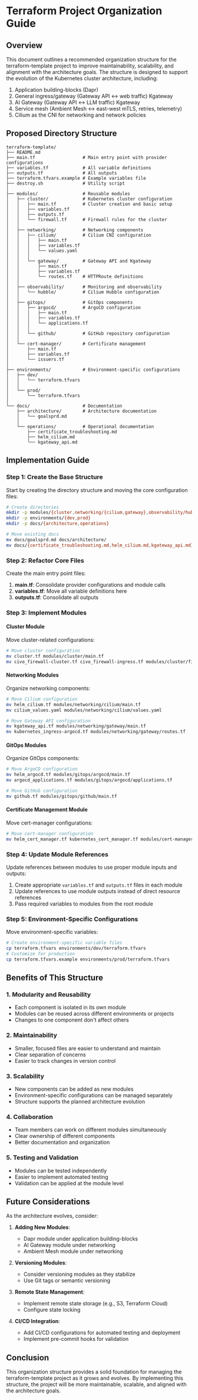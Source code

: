 # Terraform Project Organization Guide

## Overview

This document outlines a recommended organization structure for the terraform-template project to improve maintainability, scalability, and alignment with the architecture goals. The structure is designed to support the evolution of the Kubernetes cluster architecture, including:

1. Application building-blocks (Dapr)
2. General ingress/gateway (Gateway API ↔ web traffic) Kgateway
3. AI Gateway (Gateway API ↔ LLM traffic) Kgateway
4. Service mesh (Ambient Mesh ↔ east-west mTLS, retries, telemetry)
5. Cilium as the CNI for networking and network policies

## Proposed Directory Structure

```
terraform-template/
├── README.md
├── main.tf                  # Main entry point with provider configurations
├── variables.tf             # All variable definitions
├── outputs.tf               # All outputs
├── terraform.tfvars.example # Example variables file
├── destroy.sh               # Utility script
│
├── modules/                 # Reusable modules
│   ├── cluster/             # Kubernetes cluster configuration
│   │   ├── main.tf          # Cluster creation and basic setup
│   │   ├── variables.tf
│   │   ├── outputs.tf
│   │   └── firewall.tf      # Firewall rules for the cluster
│   │
│   ├── networking/          # Networking components
│   │   ├── cilium/          # Cilium CNI configuration
│   │   │   ├── main.tf
│   │   │   ├── variables.tf
│   │   │   └── values.yaml
│   │   │
│   │   └── gateway/         # Gateway API and Kgateway
│   │       ├── main.tf
│   │       ├── variables.tf
│   │       └── routes.tf    # HTTPRoute definitions
│   │
│   ├── observability/       # Monitoring and observability
│   │   └── hubble/          # Cilium Hubble configuration
│   │
│   ├── gitops/              # GitOps components
│   │   ├── argocd/          # ArgoCD configuration
│   │   │   ├── main.tf
│   │   │   ├── variables.tf
│   │   │   └── applications.tf
│   │   │
│   │   └── github/          # GitHub repository configuration
│   │
│   └── cert-manager/        # Certificate management
│       ├── main.tf
│       ├── variables.tf
│       └── issuers.tf
│
├── environments/            # Environment-specific configurations
│   ├── dev/
│   │   └── terraform.tfvars
│   │
│   └── prod/
│       └── terraform.tfvars
│
└── docs/                    # Documentation
    ├── architecture/        # Architecture documentation
    │   └── goalsprd.md
    │
    └── operations/          # Operational documentation
        ├── certificate_troubleshooting.md
        ├── helm_cilium.md
        └── kgateway_api.md
```

## Implementation Guide

### Step 1: Create the Base Structure

Start by creating the directory structure and moving the core configuration files:

```bash
# Create directories
mkdir -p modules/{cluster,networking/{cilium,gateway},observability/hubble,gitops/{argocd,github},cert-manager}
mkdir -p environments/{dev,prod}
mkdir -p docs/{architecture,operations}

# Move existing docs
mv docs/goalsprd.md docs/architecture/
mv docs/{certificate_troubleshooting.md,helm_cilium.md,kgateway_api.md} docs/operations/
```

### Step 2: Refactor Core Files

Create the main entry point files:

1. **main.tf**: Consolidate provider configurations and module calls
2. **variables.tf**: Move all variable definitions here
3. **outputs.tf**: Consolidate all outputs

### Step 3: Implement Modules

#### Cluster Module

Move cluster-related configurations:

```bash
# Move cluster configuration
mv cluster.tf modules/cluster/main.tf
mv civo_firewall-cluster.tf civo_firewall-ingress.tf modules/cluster/firewall.tf
```

#### Networking Modules

Organize networking components:

```bash
# Move Cilium configuration
mv helm_cilium.tf modules/networking/cilium/main.tf
mv cilium_values.yaml modules/networking/cilium/values.yaml

# Move Gateway API configuration
mv kgateway_api.tf modules/networking/gateway/main.tf
mv kubernetes_ingress-argocd.tf modules/networking/gateway/routes.tf
```

#### GitOps Modules

Organize GitOps components:

```bash
# Move ArgoCD configuration
mv helm_argocd.tf modules/gitops/argocd/main.tf
mv argocd_applications.tf modules/gitops/argocd/applications.tf

# Move GitHub configuration
mv github.tf modules/gitops/github/main.tf
```

#### Certificate Management Module

Move cert-manager configurations:

```bash
# Move cert-manager configuration
mv helm_cert_manager.tf kubernetes_cert_manager.tf modules/cert-manager/main.tf
```

### Step 4: Update Module References

Update references between modules to use proper module inputs and outputs:

1. Create appropriate `variables.tf` and `outputs.tf` files in each module
2. Update references to use module outputs instead of direct resource references
3. Pass required variables to modules from the root module

### Step 5: Environment-Specific Configurations

Move environment-specific variables:

```bash
# Create environment-specific variable files
cp terraform.tfvars environments/dev/terraform.tfvars
# Customize for production
cp terraform.tfvars.example environments/prod/terraform.tfvars
```

## Benefits of This Structure

### 1. Modularity and Reusability

- Each component is isolated in its own module
- Modules can be reused across different environments or projects
- Changes to one component don't affect others

### 2. Maintainability

- Smaller, focused files are easier to understand and maintain
- Clear separation of concerns
- Easier to track changes in version control

### 3. Scalability

- New components can be added as new modules
- Environment-specific configurations can be managed separately
- Structure supports the planned architecture evolution

### 4. Collaboration

- Team members can work on different modules simultaneously
- Clear ownership of different components
- Better documentation and organization

### 5. Testing and Validation

- Modules can be tested independently
- Easier to implement automated testing
- Validation can be applied at the module level

## Future Considerations

As the architecture evolves, consider:

1. **Adding New Modules**:
   - Dapr module under application building-blocks
   - AI Gateway module under networking
   - Ambient Mesh module under networking

2. **Versioning Modules**:
   - Consider versioning modules as they stabilize
   - Use Git tags or semantic versioning

3. **Remote State Management**:
   - Implement remote state storage (e.g., S3, Terraform Cloud)
   - Configure state locking

4. **CI/CD Integration**:
   - Add CI/CD configurations for automated testing and deployment
   - Implement pre-commit hooks for validation

## Conclusion

This organization structure provides a solid foundation for managing the terraform-template project as it grows and evolves. By implementing this structure, the project will be more maintainable, scalable, and aligned with the architecture goals.
